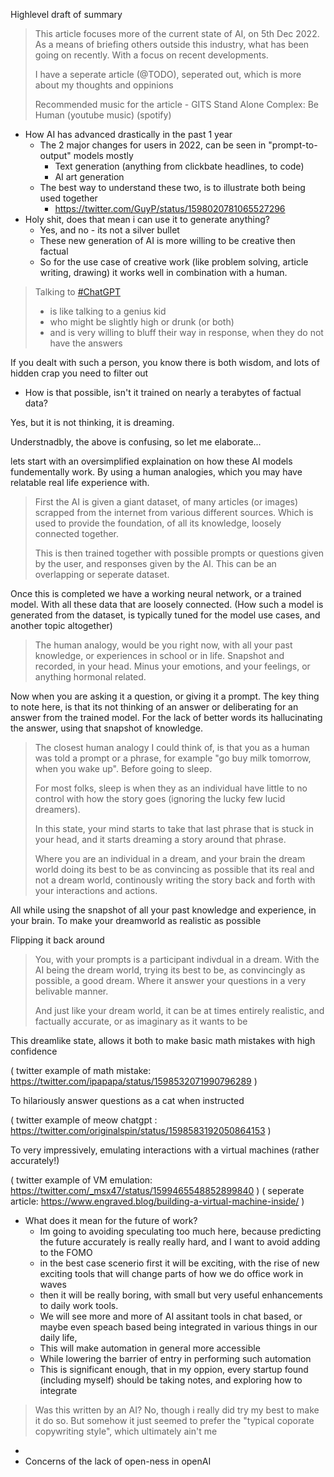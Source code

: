 
Highlevel draft of summary

> This article focuses more of the current state of AI, on 5th Dec 2022. As a means of briefing others outside this industry, what has been going on recently. With a focus on recent developments.
> 
> I have a seperate article (@TODO), seperated out, which is more about my thoughts and oppinions
> 
> Recommended music for the article - GITS Stand Alone Complex: Be Human
> (youtube music) (spotify)



- How AI has advanced drastically in the past 1 year
	- The 2 major changes for users in 2022, can be seen in "prompt-to-output" models mostly
		- Text generation (anything from clickbate headlines, to code) 
		- AI art generation
	- The best way to understand these two, is to illustrate both being used together
		- https://twitter.com/GuyP/status/1598020781065527296
- Holy shit, does that mean i can use it to generate anything?
	- Yes, and no - its not a silver bullet
	- These new generation of AI is more willing to be creative then factual
	- So for the use case of creative work (like problem solving, article writing, drawing) it works well in combination with a human.

> Talking to [#ChatGPT](https://twitter.com/hashtag/ChatGPT?src=hashtag_click) 
> - is like talking to a genius kid
> - who might be slightly high or drunk (or both) 
> - and is very willing to bluff their way in response, when they do not have the answers 
>   
  If you dealt with such a person, you know there is both wisdom, and lots of hidden crap you need to filter out

- How is that possible, isn't it trained on nearly a terabytes of factual data?

Yes, but it is not thinking, it is dreaming.

Understnadbly, the above is confusing, so let me elaborate...

lets start with an oversimplified explaination on how these AI models fundementally work. By using a human analogies, which you may have relatable real life experience with.

> First the AI is given a giant dataset, of many articles (or images) scrapped from the internet from various different sources. Which is used to provide the foundation, of all its knowledge, loosely connected together. 
> 
> This is then trained together with possible prompts or questions given by the user, and responses given by the AI. This can be an overlapping or seperate dataset.

Once this is completed we have a working neural network, or a trained model. With all these data that are loosely connected. (How such a model is generated from the dataset, is typically tuned for the model use cases, and another topic altogether)

> The human analogy, would be you right now, with all your past knowledge, or experiences in school or in life. Snapshot and recorded, in your head. Minus your emotions, and your feelings, or anything hormonal related.

Now when you are asking it a question, or giving it a prompt. The key thing to note here, is that its not thinking of an answer or deliberating for an answer from the trained model. For the lack of better words its hallucinating the answer, using that snapshot of knowledge.

> The closest human analogy I could think of, is that you as a human was told a prompt or a phrase, for example "go buy milk tomorrow, when you wake up". Before going to sleep.
> 
> For most folks, sleep is when they as an individual have little to no control with how the story goes (ignoring the lucky few lucid dreamers). 
> 
> In this state, your mind starts to take that last phrase that is stuck in your head, and it starts dreaming a story around that phrase.
> 
> Where you are an individual in a dream, and your brain the dream world doing its best to be as convincing as possible that its real and not a dream world, continously writing the story back and forth with your interactions and actions.
> 
  All while using the snapshot of all your past knowledge and experience, in your brain. To make your dreamworld as realistic as possible

Flipping it back around

> You, with your prompts is a participant indivdual in a dream.
> With the AI being the dream world, trying its best to be, as convincingly as possible, a good dream. Where it answer your questions in a very belivable manner.
> 
> And just like your dream world, it can be at times entirely realistic, and factually accurate, or as imaginary as it wants to be

This dreamlike state, allows it both to make basic math mistakes with high confidence

( twitter example of math mistake: https://twitter.com/ipapapa/status/1598532071990796289 )

To hilariously answer questions as a cat when instructed

( twitter example of meow chatgpt : https://twitter.com/originalspin/status/1598583192050864153 )

To very impressively, emulating interactions with a virtual machines (rather accurately!)

( twitter example of VM emulation: https://twitter.com/_msx47/status/1599465548852899840 )
( seperate article: https://www.engraved.blog/building-a-virtual-machine-inside/ )


- What does it mean for the future of work?
	- Im going to avoiding speculating too much here, because predicting the future accurately is really really hard, and I want to avoid adding to the FOMO
	- in the best case scenerio first it will be exciting, with the rise of new exciting tools that will change parts of how we do office work in waves
	- then it will be really boring, with small but very useful enhancements to daily work tools.
	- We will see more and more of AI assitant tools in chat based, or maybe even speach based being integrated in various things in our daily life, 
	- This will make automation in general more accessible
	- While lowering the barrier of entry in performing such automation
	- This is significant enough, that in my oppion, every startup found (including myself) should be taking notes, and exploring how to integrate 

> Was this written by an AI?
> No, though i really did try my best to make it do so. But somehow it just seemed to prefer the "typical coporate copywriting style", which ultimately ain't me













- 
- Concerns of the lack of open-ness in openAI
